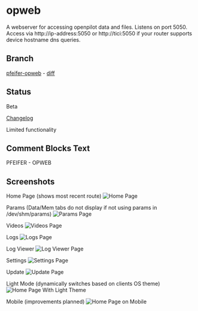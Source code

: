 # opweb
A webserver for accessing openpilot data and files. Listens on port 5050. Access
via http://ip-address:5050 or http://tici:5050 if your router supports device
hostname dns queries.

## Branch
[pfeifer-opweb](https://github.com/pfeiferj/openpilot/tree/pfeifer-opweb)
\-
[diff](https://github.com/commaai/openpilot/compare/master...pfeiferj:openpilot:pfeifer-opweb)


## Status
Beta

[Changelog](./CHANGELOG.md)

Limited functionality

## Comment Blocks Text
PFEIFER - OPWEB

## Screenshots
Home Page (shows most recent route)
![Home Page](./screenshots/home.png?raw=true)


Params (Data/Mem tabs do not display if not using params in /dev/shm/params)
![Params Page](./screenshots/params.png?raw=true)


Videos
![Videos Page](./screenshots/videos.png?raw=true)


Logs
![Logs Page](./screenshots/logs.png?raw=true)


Log Viewer
![Log Viewer Page](./screenshots/log_viewer.png?raw=true)


Settings
![Settings Page](./screenshots/settings.png?raw=true)


Update
![Update Page](./screenshots/update.png?raw=true)


Light Mode (dynamically switches based on clients OS theme)
![Home Page With Light Theme](./screenshots/update.png?raw=true)


Mobile (improvements planned)
![Home Page on Mobile](./screenshots/mobile.png?raw=true)
